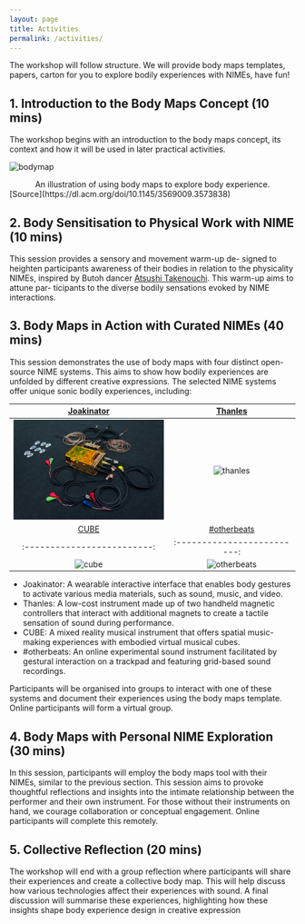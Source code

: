 ```yaml
---
layout: page
title: Activities
permalink: /activities/
---
```


The workshop will follow structure. We will provide body maps templates, papers, carton for you to explore bodily experiences with NIMEs, have fun!

## 1. Introduction to the Body Maps Concept (10 mins)
The workshop begins with an introduction to the body maps
concept, its context and how it will be used in later practical
activities.

![bodymap](https://dl.acm.org/cms/attachment/html/10.1145/3569009.3573838/assets/html/images/tei23-60-fig9.jpg)
<center>An illustration of using body maps to explore body experience.</center> 
[Source](https://dl.acm.org/doi/10.1145/3569009.3573838)



## 2. Body Sensitisation to Physical Work with NIME (10 mins)
This session provides a sensory and movement warm-up de-
signed to heighten participants awareness of their bodies in
relation to the physicality NIMEs, inspired by Butoh dancer
[Atsushi Takenouchi](https://www.taylorfrancis.com/books/mono/10.4324/9780203001035/hijikata-tatsumi-ohno-kazuo-sondra-fraleigh-tamah-nakamura). This warm-up aims to attune par-
ticipants to the diverse bodily sensations evoked by NIME
interactions.

## 3. Body Maps in Action with Curated NIMEs (40 mins)
This session demonstrates the use of body maps with four
distinct open-source NIME systems. This aims to show
how bodily experiences are unfolded by different creative
expressions. The selected NIME systems offer unique sonic
bodily experiences, including:

| [Joakinator](https://arterobotico.com/joakinator/)                      | [Thanles](https://nicolaprivato.com/all_works#Stacco)   |
|:-------------------------:|:-------------------------:|
|<img width="300" alt="joakinator" src="https://github.com/JoakuDeSotavento/Cyborg-Interface/raw/master/assets/joaquin-diaz-duran-joakinator.png">  |  <img width="300" alt="thanles" src="https://encrypted-tbn0.gstatic.com/images?q=tbn:ANd9GcRm6CnYkbA5d_4EOcjWiA2UTjd5e2I1JwvfMg&usqp=CAU">|
| [CUBE](https://www.nime.org/proc/nime22_27/index.html)                      | [#otherbeats](https://otherbeats.net)               |
|:-------------------------:|:-------------------------:|
|<img width="300" alt="cube" src="https://user-images.githubusercontent.com/297678/29892310-03e92256-8d83-11e7-9b58-986dcb6f702e.png">  |  <img width="300" alt="otherbeats" src="https://freight.cargo.site/t/original/i/4c3e3e77e39d7e2f9f25a70c211fa1aa0bea6a5961ac4fa488a00c68670a90d4/Zaes--otherbeats-still-0.png">|


- Joakinator: A wearable interactive interface that enables body gestures to activate various media materials, such as sound, music, and video.
- Thanles: A low-cost instrument made up of two handheld magnetic controllers that interact with additional magnets to create a tactile sensation of sound during performance.   
- CUBE: A mixed reality musical instrument that offers spatial music-making experiences with embodied virtual musical cubes.
- #otherbeats: An online experimental sound instrument  facilitated by gestural interaction on a trackpad and featuring grid-based sound recordings.

Participants will be organised into groups to interact with one of these systems and document their experiences using the body maps
template. Online participants will form a virtual group.

## 4. Body Maps with Personal NIME Exploration (30 mins)
In this session, participants will employ the body maps tool
with their NIMEs, similar to the previous section. This session aims to provoke thoughtful reflections and insights into
the intimate relationship between the performer and their
own instrument. For those without their instruments on
hand, we courage collaboration or conceptual engagement.
Online participants will complete this remotely.

## 5. Collective Reflection (20 mins)
The workshop will end with a group reflection where participants will share their experiences and create a collective
body map. This will help discuss how various technologies affect their experiences with sound. A final discussion
will summarise these experiences, highlighting how these insights shape body experience design in creative expression